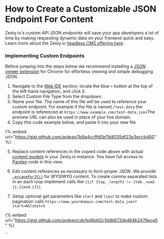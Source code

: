 # How to Create a Customizable JSON Endpoint For Content

Zesty.io's custom API JSON endpoints will save your app developers a lot of time by making requesting dynamic data on your frontend quick and easy. Learn more about the Zesty.io [headless CMS offering here](https://www.zesty.io/en-us/cms/headless-cms-websites-with-decoupled-architecture/).

### Implementing Custom Endpoints

Before jumping into the steps below we recommend installing a [JSON viewer extension](https://chrome.google.com/webstore/detail/jsonview/chklaanhfefbnpoihckbnefhakgolnmc) for Chrome for effortless viewing and simple debugging JSON.

1. Navigate to the [Web IDE](https://zesty.org/services/manager-ui/editor) section, locate the blue `+` button at the top of the left-hand navigation, and click it. 
2. Select Custom File Type from the dropdown.
3. Name your file. The name of this file will be used to reference your custom endpoint. For example if the file is named `/test-data` the endpoint is referenced at `https://www.example.com/test-data.json`The preview URL can also be used in place of your live domain. 
4. Copy this code example below, and paste it into your new file 

{% embed url="https://gist.github.com/ardeay/1b8a4ccffd5bf1b8035df23e3eccb460" %}

5. Replace content references in the copied code above with actual [content models](https://zesty.org/services/manager-ui/schema/content-models) in your Zesty.io instance. You have full access to [Parsley](https://zesty.org/services/web-engine/introduction-to-parsley) code in this view. 

6. Edit content references as necessary to form proper JSON. We provide [`.escapeForJS()`](https://zesty.org/services/web-engine/introduction-to-parsley/parsley-index#escapeforjs) for WYSIWYG content. To create comma separated lists in an each loop implement calls like `{{if {tag._length} != {tab._num} }},{{end-if}}`.

7. Setup optional get parameters like `start` and `limit` to make custom pagination calls `https://www.yourdomain.com/test-data.json?start=0&limit=5`

{% embed url="https://gist.github.com/ardeay/cdcfed6dd2c1ddb672ded64b2478ece5" %}

\`\`

